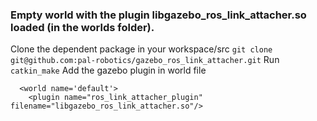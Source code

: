 ### Empty world with the plugin libgazebo_ros_link_attacher.so loaded (in the worlds folder).

Clone the dependent package in your workspace/src ```git clone git@github.com:pal-robotics/gazebo_ros_link_attacher.git``` 
Run ```catkin_make``` 
Add the gazebo plugin in world file 

```
  <world name='default'>
    <plugin name="ros_link_attacher_plugin" filename="libgazebo_ros_link_attacher.so"/>
```

